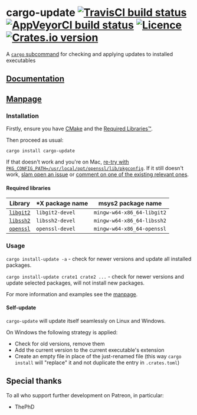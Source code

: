 # cargo-update [![TravisCI build status](https://travis-ci.org/nabijaczleweli/cargo-update.svg?branch=master)](https://travis-ci.org/nabijaczleweli/cargo-update) [![AppVeyorCI build status](https://ci.appveyor.com/api/projects/status/cspjknvfow5gfro0/branch/master?svg=true)](https://ci.appveyor.com/project/nabijaczleweli/cargo-update/branch/master) [![Licence](https://img.shields.io/badge/license-MIT-blue.svg?style=flat)](LICENSE) [![Crates.io version](https://meritbadge.herokuapp.com/cargo-update)](https://crates.io/crates/cargo-update)
A [`cargo` subcommand](https://github.com/rust-lang/cargo/wiki/Third-party-cargo-subcommands) for checking and applying updates to installed executables

## [Documentation](https://rawcdn.githack.com/nabijaczleweli/cargo-update/doc/cargo_update/index.html)
## [Manpage](https://rawcdn.githack.com/nabijaczleweli/cargo-update/man/cargo-install-update.1.html)

### Installation

Firstly, ensure you have [CMake](https://cmake.org) and the [Required Libraries™](#required-libraries).

Then proceed as usual:

```shell
cargo install cargo-update
```

If that doesn't work and you're on Mac, [re-try with `PKG_CONFIG_PATH=/usr/local/opt/openssl/lib/pkgconfig`](https://github.com/alexcrichton/git2-rs/issues/257). If it still doesn't work, [slam open an issue](https://github.com/nabijaczleweli/cargo-update/issues) or [comment on one of the existing relevant ones](https://github.com/nabijaczleweli/cargo-update/issues?q=is%3Aissue+is%3Aopen+label%3Aexternal).

#### Required libraries

| Library                                 | \*X package name | msys2 package name         |
|-----------------------------------------|------------------|----------------------------|
| [`libgit2`](https://libgit2.github.com) | `libgit2-devel`  | `mingw-w64-x86_64-libgit2` |
| [`libssh2`](https://libssh2.org)        | `libssh2-devel`  | `mingw-w64-x86_64-libssh2` |
| [`openssl`](https://openssl.org)        | `openssl-devel`  | `mingw-w64-x86_64-openssl` |

### Usage

`cargo install-update -a` - check for newer versions and update all installed packages.

`cargo install-update crate1 crate2 ...` - check for newer versions and update selected packages, will not install new packages.

For more information and examples see the [manpage](https://rawcdn.githack.com/nabijaczleweli/cargo-update/man/cargo-install-update.1.html).

#### Self-update

`cargo-update` will update itself seamlessly on Linux and Windows.

On Windows the following strategy is applied:
  * Check for old versions, remove them
  * Add the current version to the current executable's extension
  * Create an empty file in place of the just-renamed file (this way `cargo install` will "replace" it and not duplicate the entry in `.crates.toml`)

## Special thanks

To all who support further development on Patreon, in particular:

  * ThePhD
